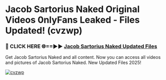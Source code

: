 # Jacob Sartorius Naked Original Videos 0nlyFans Leaked - Files Updated! (cvzwp)

<h3>🔴 CLICK HERE 🌐==►► <a href="https://tinyurl.com/up5wt9bj" rel="nofollow">Jacob Sartorius Naked Updated Files</a></h3>

Get Jacob Sartorius Naked and all content. Now you can access all videos and pictures of Jacob Sartorius Naked. New Updated Files 2025!

[![cvzwp](https://i.imgur.com/ABiUzMV.gif)](https://tinyurl.com/up5wt9bj)
